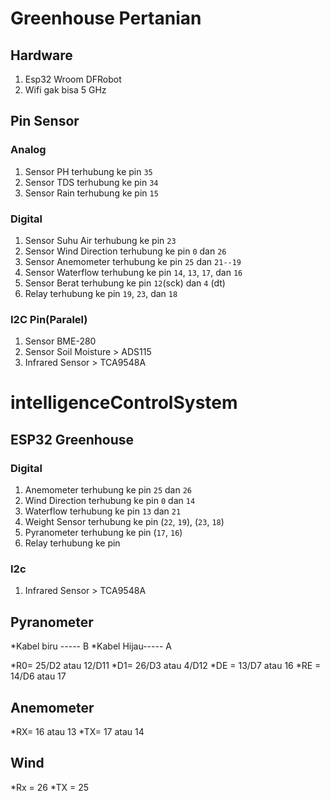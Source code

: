 # Greenhouse Pertanian

## Hardware

1. Esp32 Wroom DFRobot
2. Wifi gak bisa 5 GHz

## Pin Sensor

### Analog

1. Sensor PH terhubung ke pin `35`
2. Sensor TDS terhubung ke pin `34`
3. Sensor Rain terhubung ke pin `15`

### Digital

1. Sensor Suhu Air terhubung ke pin `23`
2. Sensor Wind Direction terhubung ke pin `0` dan `26`
3. Sensor Anemometer terhubung ke pin `25` dan `21--19`
4. Sensor Waterflow terhubung ke pin `14`, `13`, `17`, dan `16`
5. Sensor Berat terhubung ke pin `12`(sck) dan `4` (dt)
6. Relay terhubung ke pin `19`, `23`, dan `18`

### I2C Pin(Paralel)

1. Sensor BME-280
2. Sensor Soil Moisture > ADS115
3. Infrared Sensor > TCA9548A

# intelligenceControlSystem

## ESP32 Greenhouse

### Digital

1. Anemometer terhubung ke pin `25` dan `26`
2. Wind Direction terhubung ke pin `0` dan `14`
3. Waterflow terhubung ke pin `13` dan `21`
4. Weight Sensor terhubung ke pin (`22`, `19`), (`23`, `18`)
5. Pyranometer terhubung ke pin (`17`, `16`)
6. Relay terhubung ke pin

### I2c

1. Infrared Sensor > TCA9548A

## Pyranometer

*Kabel biru ----- B
*Kabel Hijau----- A

*R0= 25/D2 atau 12/D11
*D1= 26/D3 atau 4/D12
*DE = 13/D7 atau 16
*RE = 14/D6 atau 17

## Anemometer

*RX= 16 atau 13
*TX= 17 atau 14

## Wind

*Rx = 26
*TX = 25
